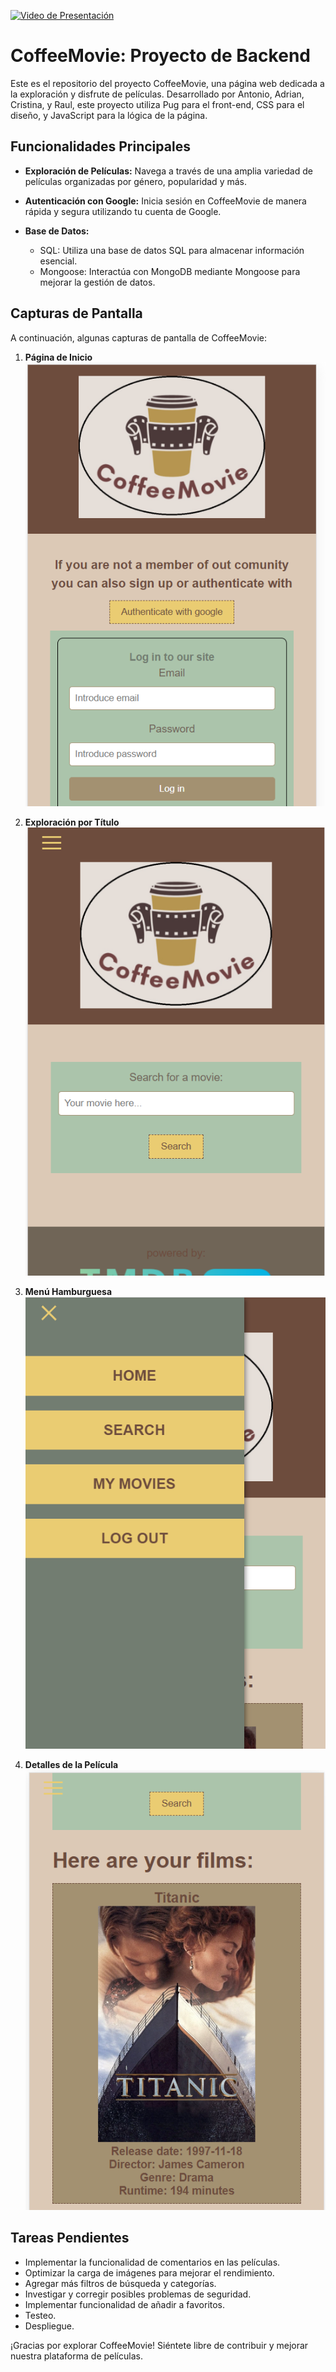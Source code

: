 

[![Video de Presentación](video.png)](enlace_al_video)

# CoffeeMovie: Proyecto de Backend

Este es el repositorio del proyecto CoffeeMovie, una página web dedicada a la exploración y disfrute de películas. Desarrollado por Antonio, Adrian, Cristina, y Raul, este proyecto utiliza Pug para el front-end, CSS para el diseño, y JavaScript para la lógica de la página.

## Funcionalidades Principales

- **Exploración de Películas:** Navega a través de una amplia variedad de películas organizadas por género, popularidad y más.

- **Autenticación con Google:** Inicia sesión en CoffeeMovie de manera rápida y segura utilizando tu cuenta de Google.

- **Base de Datos:**
  - SQL: Utiliza una base de datos SQL para almacenar información esencial.
  - Mongoose: Interactúa con MongoDB mediante Mongoose para mejorar la gestión de datos.

## Capturas de Pantalla

A continuación, algunas capturas de pantalla de CoffeeMovie:

1. **Página de Inicio**
   ![Página de Inicio](./public/assets/paginicio.png)

2. **Exploración por Título**
   ![Exploración por Título](./public/assets/search.png)

3. **Menú Hamburguesa**
   ![Menú Hamburguesa](./public/assets/menu.png)

4. **Detalles de la Película**
   ![Detalles de la Película](./public/assets/film.png)


## Tareas Pendientes

- Implementar la funcionalidad de comentarios en las películas.
- Optimizar la carga de imágenes para mejorar el rendimiento.
- Agregar más filtros de búsqueda y categorías.
- Investigar y corregir posibles problemas de seguridad.
- Implementar funcionalidad de añadir a favoritos.
- Testeo.
- Despliegue.
  
¡Gracias por explorar CoffeeMovie! Siéntete libre de contribuir y mejorar nuestra plataforma de películas.
